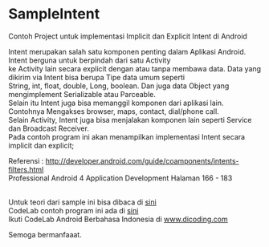 # SampleIntent
Contoh Project untuk implementasi Implicit dan Explicit Intent di Android


Intent merupakan salah satu komponen penting dalam Aplikasi Android. Intent berguna untuk berpindah dari satu Activity<br>
ke Activity lain secara explicit dengan atau tanpa membawa data. Data yang dikirim via Intent bisa berupa Tipe data umum seperti<br>
String, int, float, double, Long, boolean. Dan juga data Object yang mengimplement Serializable atau Parceable.<br> 
Selain itu Intent juga bisa memanggil komponen dari aplikasi lain. Contohnya Mengakses browser, maps, contact, dial/phone call. 
<br>
Selain Activity, Intent juga bisa menjalakan komponen lain seperti Service dan Broadcast Receiver. 
<br>
Pada contoh program ini akan menampilkan implementasi Intent secara implicit dan explicit;
<br>

Referensi : http://developer.android.com/guide/coamponents/intents-filters.html<br>
Professional Android 4 Application Development Halaman 166 - 183

<br>
Untuk teori dari sample ini bisa dibaca di <a href="http://www.slideshare.net/cdiqsanz/fundamental-android-application-development">
sini</a><br>
CodeLab contoh program ini ada di <a href="http://blog.dicoding.com/android-module-2-intent/">sini</a><br>
Ikuti CodeLab Android Berbahasa Indonesia di <a href="http://blog.dicoding.com/category/modul/andromodul/">www.dicoding.com</a>

Semoga bermanfaaat. 
